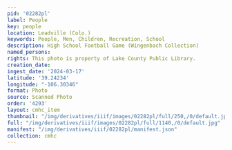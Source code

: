 ```yaml
---
pid: '02282pl'
label: People
key: people
location: Leadville (Colo.)
keywords: People, Men, Children, Recreation, School
description: High School Football Game (Wingenbach Collection)
named_persons: 
rights: This photo is property of Lake County Public Library.
creation_date: 
ingest_date: '2024-03-17'
latitude: '39.24234'
longitude: "-106.30346"
format: Photo
source: Scanned Photo
order: '4293'
layout: cmhc_item
thumbnail: "/img/derivatives/iiif/images/02282pl/full/250,/0/default.jpg"
full: "/img/derivatives/iiif/images/02282pl/full/1140,/0/default.jpg"
manifest: "/img/derivatives/iiif/02282pl/manifest.json"
collection: cmhc
---
```

